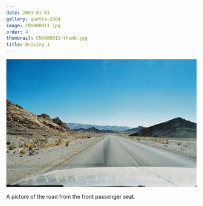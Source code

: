 ```yaml
---
date: 2003-01-01
gallery: quetta-2004
image: CNV000011.jpg
order: 4
thumbnail: CNV000011-thumb.jpg
title: Driving 1
---
```


![Driving 1](./CNV000011.jpg)

A picture of the road from the front passenger seat.